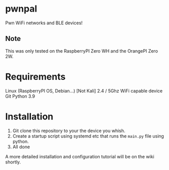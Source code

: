 # pwnpal
Pwn WiFi networks and BLE devices! 

## Note
This was only tested on the RaspberryPI Zero WH and the OrangePI Zero 2W.

# Requirements
Linux (RaspberryPI OS, Debian...) [Not Kali]
2.4 / 5Ghz WiFi capable device
Git
Python 3.9


# Installation
1. Git clone this repository to your the device you whish.
2. Create a startup script using systemd etc that runs the ```main.py``` file using python.
4. All done

A more detailed installation and configuration tutorial will be on the wiki shortly.
